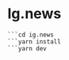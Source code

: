 # Ig.news

```git clone https://github.com/juan-20/ig.news.git
```cd ig.news
```yarn install
```yarn dev
